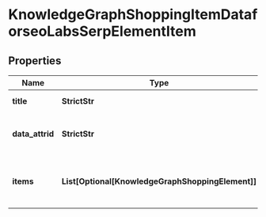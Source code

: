 # KnowledgeGraphShoppingItemDataforseoLabsSerpElementItem


## Properties

| Name | Type | Description | Notes |
|------------ | ------------- | ------------- | -------------|
**title** | **StrictStr** | title of the result in SERP |[optional]|
**data_attrid** | **StrictStr** | google defined data attribute ID<br>example:<br>action:listen_artist |[optional]|
**items** | **List[Optional[KnowledgeGraphShoppingElement]]** | additional items present in the element<br>if there are none, equals null |[optional]|